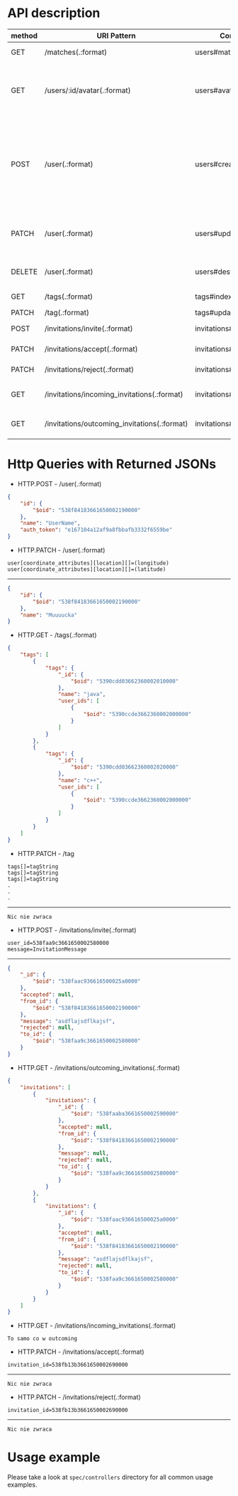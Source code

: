 # API description

method | URI Pattern | Controller#Action | description
---|---|---|---
GET | /matches(.:format) | users#matches | potential matches
GET | /users/:id/avatar(.:format) | users#avatar | download user's avatar (works only if they are able to meet)
POST | /user(.:format) | users#create | create an user, returns user token, the only method which doesn't require token authorization
PATCH | /user(.:format) | users#update | update user's data (like name, avatar or coordinates)
DELETE | /user(.:format) | users#destroy | doing nothing for now
GET | /tags(.:format) | tags#index | get current users's tags
PATCH | /tag(.:format) | tags#update | update tags
POST | /invitations/invite(.:format) | invitations#invite | creates an invitation
PATCH | /invitations/accept(.:format) | invitations#accept | accepts an invitation
PATCH | /invitations/reject(.:format) | invitations#reject | rejects an invitation
GET | /invitations/incoming_invitations(.:format) | invitations#incoming_invitations | fetch incoming invitations
GET | /invitations/outcoming_invitations(.:format) | invitations#outcoming_invitations | fetch outcoming invitatios

# Http Queries with Returned JSONs

* HTTP.POST - /user(.:format)
  
```json
{
    "id": {
        "$oid": "538f84183661650002190000"
    },
    "name": "UserName",
    "auth_token": "e167104a12af9a8fbbafb3332f6559be"
}
```

* HTTP.PATCH - /user(.:format)
```
user[coordinate_attributes][location][]=(longitude)
user[coordinate_attributes][location][]=(latitude)
```
---
```json
{
    "id": {
        "$oid": "538f84183661650002190000"
    },
    "name": "Muuuucka"
}
```

* HTTP.GET - /tags(.:format)
```json
{
    "tags": [
        {
            "tags": {
                "_id": {
                    "$oid": "5390cdd03662360002010000"
                },
                "name": "java",
                "user_ids": [
                    {
                        "$oid": "5390ccde3662360002000000"
                    }
                ]
            }
        },
        {
            "tags": {
                "_id": {
                    "$oid": "5390cdd03662360002020000"
                },
                "name": "c++",
                "user_ids": [
                    {
                        "$oid": "5390ccde3662360002000000"
                    }
                ]
            }
        }
    ]
}
```

* HTTP.PATCH - /tag
```
tags[]=tagString
tags[]=tagString
tags[]=tagString
.
.
.
```
---
```
Nic nie zwraca
```

* HTTP.POST - /invitations/invite(.:format)
```
user_id=538faa9c3661650002580000
message=InvitationMessage
```
---
```json
{
    "_id": {
        "$oid": "538faac936616500025a0000"
    },
    "accepted": null,
    "from_id": {
        "$oid": "538f84183661650002190000"
    },
    "message": "asdflajsdflkajsf",
    "rejected": null,
    "to_id": {
        "$oid": "538faa9c3661650002580000"
    }
}
```

* HTTP.GET - /invitations/outcoming_invitations(.:format)
```json
{
    "invitations": [
        {
            "invitations": {
                "_id": {
                    "$oid": "538faaba3661650002590000"
                },
                "accepted": null,
                "from_id": {
                    "$oid": "538f84183661650002190000"
                },
                "message": null,
                "rejected": null,
                "to_id": {
                    "$oid": "538faa9c3661650002580000"
                }
            }
        },
        {
            "invitations": {
                "_id": {
                    "$oid": "538faac936616500025a0000"
                },
                "accepted": null,
                "from_id": {
                    "$oid": "538f84183661650002190000"
                },
                "message": "asdflajsdflkajsf",
                "rejected": null,
                "to_id": {
                    "$oid": "538faa9c3661650002580000"
                }
            }
        }
    ]
}
```

* HTTP.GET - /invitations/incoming_invitations(.:format)
```
To samo co w outcoming
```

* HTTP.PATCH - /invitations/accept(.:format)
```
invitation_id=538fb13b3661650002690000
```
---
```
Nic nie zwraca
```

* HTTP.PATCH - /invitations/reject(.:format)
```
invitation_id=538fb13b3661650002690000
```
---
```
Nic nie zwraca
```

# Usage example

Please take a look at `spec/controllers` directory for all common usage examples.
